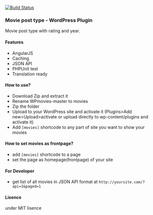 [![Build Status](https://travis-ci.org/amirmasoud/WPmovies.svg?branch=master)](https://travis-ci.org/amirmasoud/WPmovies)

### Movie post type - WordPress Plugin
Movie post type with rating and year.

#### Features
- AngularJS
- Caching
- JSON API
- PHPUnit test
- Translation ready

#### How to use?
- Download Zip and extract it
- Rename WPmovies-master to movies
- Zip the folder
- Upload to your WordPress site and activate it (Plugins>Add new>Upload>activate or upload directly to wp-content/plugins and activate it)
- Add `[movies]` shortcode to any part of site you want to show your movies

#### How to set movies as frontpage?
- add `[movies]` shortcode to a page
- set the page as homepage(frontpage) of your site

#### For Developer
- get list of all movies in JSON API format at `http://yoursite.com/?api=1&paged=1`

#### Lisence
under MIT lisence
